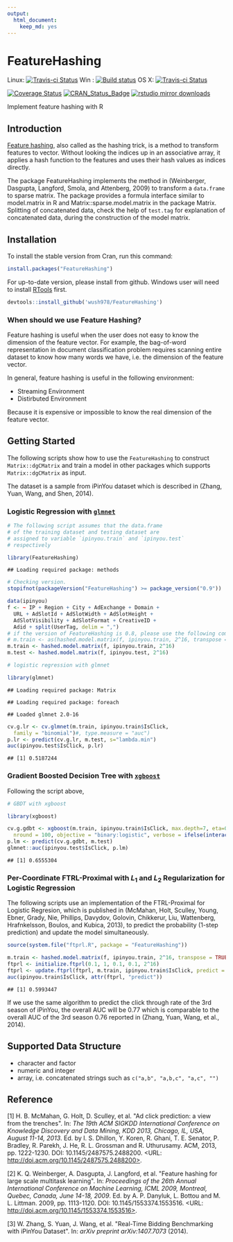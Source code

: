 ```yaml
---
output: 
  html_document: 
    keep_md: yes
---
```

FeatureHashing
==============

Linux: [![Travis-ci Status](https://app.travis-ci.com/wush978/FeatureHashing.svg?branch=master)](https://app.travis-ci.com/wush978/FeatureHashing)
Win : [![Build status](https://ci.appveyor.com/api/projects/status/bm4lpxn5f07d8klj/branch/master?svg=true)](https://ci.appveyor.com/project/wush978/featurehashing/branch/master)
OS X: [![Travis-ci Status](https://app.travis-ci.com/wush978/FeatureHashing.svg?branch=osx)](https://app.travis-ci.com/wush978/FeatureHashing)


[![Coverage Status](https://img.shields.io/coveralls/wush978/FeatureHashing.svg)](https://coveralls.io/github/wush978/FeatureHashing)
[![CRAN_Status_Badge](https://www.r-pkg.org/badges/version/FeatureHashing)](https://cran.r-project.org/package=FeatureHashing/)
[![rstudio mirror downloads](https://cranlogs.r-pkg.org/badges/FeatureHashing)](https://github.com/r-hub/cranlogs.app)

Implement feature hashing with R



## Introduction

[Feature hashing](https://en.wikipedia.org/wiki/Feature_hashing), also called as the hashing trick, is a method to
transform features to vector. Without looking the indices up in an
associative array, it applies a hash function to the features and uses their
hash values as indices directly.
  
The package FeatureHashing implements the method in (Weinberger, Dasgupta, Langford, Smola, and Attenberg, 2009) to transform
a `data.frame` to sparse matrix. The package provides a formula interface similar to model.matrix 
in R and Matrix::sparse.model.matrix in the package Matrix. Splitting of concatenated data, 
check the help of `test.tag` for explanation of concatenated data, during the construction of the model matrix.

## Installation

To install the stable version from Cran, run this command:
```r
install.packages("FeatureHashing")
```

For up-to-date version, please install from github. Windows user will need to install [RTools](https://cran.r-project.org/bin/windows/Rtools/) first.

```r
devtools::install_github('wush978/FeatureHashing')
```

### When should we use Feature Hashing?

Feature hashing is useful when the user does not easy to know the dimension of the feature vector. 
For example, the bag-of-word representation in document classification problem requires scanning entire dataset to know how many words we have, i.e. the dimension of the feature vector.

In general, feature hashing is useful in the following environment:

- Streaming Environment
- Distirbuted Environment

Because it is expensive or impossible to know the real dimension of the feature vector.

## Getting Started

The following scripts show how to use the `FeatureHashing` to construct `Matrix::dgCMatrix` and train a model in other packages which supports `Matrix::dgCMatrix` as input.

The dataset is a sample from iPinYou dataset which is described in (Zhang, Yuan, Wang, and Shen, 2014).

### Logistic Regression with [`glmnet`](https://cran.r-project.org/package=glmnet)


```r
# The following script assumes that the data.frame
# of the training dataset and testing dataset are 
# assigned to variable `ipinyou.train` and `ipinyou.test`
# respectively

library(FeatureHashing)
```

```
## Loading required package: methods
```

```r
# Checking version.
stopifnot(packageVersion("FeatureHashing") >= package_version("0.9"))

data(ipinyou)
f <- ~ IP + Region + City + AdExchange + Domain +
  URL + AdSlotId + AdSlotWidth + AdSlotHeight +
  AdSlotVisibility + AdSlotFormat + CreativeID +
  Adid + split(UserTag, delim = ",")
# if the version of FeatureHashing is 0.8, please use the following command:
# m.train <- as(hashed.model.matrix(f, ipinyou.train, 2^16, transpose = FALSE), "dgCMatrix")
m.train <- hashed.model.matrix(f, ipinyou.train, 2^16)
m.test <- hashed.model.matrix(f, ipinyou.test, 2^16)

# logistic regression with glmnet

library(glmnet)
```

```
## Loading required package: Matrix
```

```
## Loading required package: foreach
```

```
## Loaded glmnet 2.0-16
```

```r
cv.g.lr <- cv.glmnet(m.train, ipinyou.train$IsClick,
  family = "binomial")#, type.measure = "auc")
p.lr <- predict(cv.g.lr, m.test, s="lambda.min")
auc(ipinyou.test$IsClick, p.lr)
```

```
## [1] 0.5187244
```

### Gradient Boosted Decision Tree with [`xgboost`](https://cran.r-project.org/package=xgboost)

Following the script above, 


```r
# GBDT with xgboost

library(xgboost)

cv.g.gdbt <- xgboost(m.train, ipinyou.train$IsClick, max.depth=7, eta=0.1,
  nround = 100, objective = "binary:logistic", verbose = ifelse(interactive(), 1, 0))
p.lm <- predict(cv.g.gdbt, m.test)
glmnet::auc(ipinyou.test$IsClick, p.lm)
```

```
## [1] 0.6555304
```


### Per-Coordinate FTRL-Proximal with $L_1$ and $L_2$ Regularization for Logistic Regression

The following scripts use an implementation of the FTRL-Proximal for Logistic Regresion, which is published in (McMahan, Holt, Sculley, Young, Ebner, Grady, Nie, Phillips, Davydov, Golovin, Chikkerur, Liu, Wattenberg, Hrafnkelsson, Boulos, and Kubica, 2013), to predict the probability (1-step prediction) and update the model simultaneously.



```r
source(system.file("ftprl.R", package = "FeatureHashing"))

m.train <- hashed.model.matrix(f, ipinyou.train, 2^16, transpose = TRUE)
ftprl <- initialize.ftprl(0.1, 1, 0.1, 0.1, 2^16)
ftprl <- update.ftprl(ftprl, m.train, ipinyou.train$IsClick, predict = TRUE)
auc(ipinyou.train$IsClick, attr(ftprl, "predict"))
```

```
## [1] 0.5993447
```

If we use the same algorithm to predict the click through rate of the 3rd season of iPinYou, the overall AUC will be 0.77 which is comparable to the overall AUC of the 3rd season 0.76 reported in (Zhang, Yuan, Wang, et al., 2014).

## Supported Data Structure

- character and factor
- numeric and integer
- array, i.e. concatenated strings such as `c("a,b", "a,b,c", "a,c", "")`

## Reference

[1] H. B. McMahan, G. Holt, D. Sculley, et al. "Ad click
prediction: a view from the trenches". In: _The 19th ACM SIGKDD
International Conference on Knowledge Discovery and Data Mining,
KDD 2013, Chicago, IL, USA, August 11-14, 2013_. Ed. by I. S.
Dhillon, Y. Koren, R. Ghani, T. E. Senator, P. Bradley, R. Parekh,
J. He, R. L. Grossman and R. Uthurusamy. ACM, 2013, pp. 1222-1230.
DOI: 10.1145/2487575.2488200. <URL:
http://doi.acm.org/10.1145/2487575.2488200>.

[2] K. Q. Weinberger, A. Dasgupta, J. Langford, et al. "Feature
hashing for large scale multitask learning". In: _Proceedings of
the 26th Annual International Conference on Machine Learning, ICML
2009, Montreal, Quebec, Canada, June 14-18, 2009_. Ed. by A. P.
Danyluk, L. Bottou and M. L. Littman. 2009, pp. 1113-1120. DOI:
10.1145/1553374.1553516. <URL:
http://doi.acm.org/10.1145/1553374.1553516>.

[3] W. Zhang, S. Yuan, J. Wang, et al. "Real-Time Bidding
Benchmarking with iPinYou Dataset". In: _arXiv preprint
arXiv:1407.7073_ (2014).
